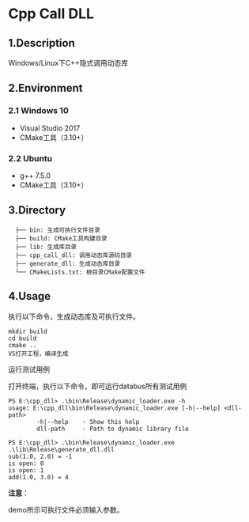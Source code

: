 # Cpp Call DLL

## 1.Description

Windows/Linux下C++隐式调用动态库

## 2.Environment

### 2.1 Windows 10

* Visual Studio 2017
* CMake工具（3.10+）

### 2.2 Ubuntu

* g++ 7.5.0
* CMake工具（3.10+）

## 3.Directory

```shell
  ├── bin: 生成可执行文件目录
  ├── build: CMake工具构建目录
  ├── lib: 生成库目录
  ├── cpp_call_dll: 调用动态库源码目录
  ├── generate_dll: 生成动态库目录
  └── CMakeLists.txt: 根目录CMake配置文件
```

## 4.Usage

执行以下命令，生成动态库及可执行文件。

```
mkdir build
cd build
cmake ..
VS打开工程，编译生成
```

运行测试用例

打开终端，执行以下命令，即可运行databus所有测试用例

```shell
PS E:\cpp_dll> .\bin\Release\dynamic_loader.exe -h
usage: E:\cpp_dll\bin\Release\dynamic_loader.exe [-h|--help] <dll-path>
        -h|--help    - Show this help
        dll-path     - Path to dynamic library file
```

```shell
PS E:\cpp_dll> .\bin\Release\dynamic_loader.exe .\lib\Release\generate_dll.dll
sub(1.0, 2.0) = -1
is open: 0        
is open: 1        
add(1.0, 3.0) = 4 
```

**注意**：

demo所示可执行文件必须输入参数。

